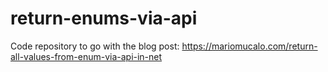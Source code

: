 # return-enums-via-api
Code repository to go with the blog post: https://mariomucalo.com/return-all-values-from-enum-via-api-in-net
